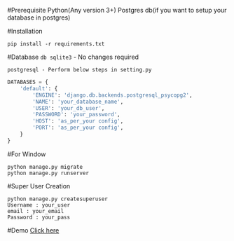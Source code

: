 #Prerequisite
Python(Any version 3+)
Postgres db(if you want to setup your database in postgres)


#Installation

`pip install -r requirements.txt`

#Database
`db sqlite3` - No changes required

`postgresql - Perform below steps in setting.py`

```python
DATABASES = {
    'default': {
        'ENGINE': 'django.db.backends.postgresql_psycopg2',
        'NAME': 'your_database_name',
        'USER': 'your_db_user',
        'PASSWORD': 'your_password',
        'HOST': 'as_per_your config',
        'PORT': 'as_per_your config',
    }
}
```

#For Window
```shell script
python manage.py migrate
python manage.py runserver
```

#Super User Creation
```shell script
python manage.py createsuperuser
Username : your_user
email : your_email
Password : your_pass
```
#Demo
[Click here](https://github.com/IlmanAhmad/University_Website_Project/blob/main/demo.md "Demo")
